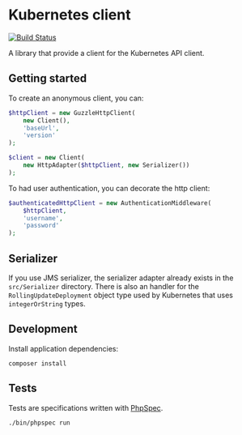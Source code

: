 # Kubernetes client

[![Build Status](https://travis-ci.org/sroze/kubernetes-client.svg?branch=master)](https://travis-ci.org/sroze/kubernetes-client)

A library that provide a client for the Kubernetes API client.

## Getting started

To create an anonymous client, you can:

```php
$httpClient = new GuzzleHttpClient(
    new Client(),
    'baseUrl',
    'version'
);

$client = new Client(
    new HttpAdapter($httpClient, new Serializer())
);
```

To had user authentication, you can decorate the http client:
```php
$authenticatedHttpClient = new AuthenticationMiddleware(
    $httpClient,
    'username',
    'password'
);
```

## Serializer

If you use JMS serializer, the serializer adapter already exists in the `src/Serializer` directory.
There is also an handler for the `RollingUpdateDeployment` object type used by Kubernetes that uses
`integerOrString` types.

## Development

Install application dependencies:

```
composer install
```

## Tests

Tests are specifications written with [PhpSpec](http://github.com/phpspec/phpspec).

```
./bin/phpspec run
```
